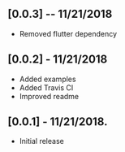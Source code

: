 ## [0.0.3] -- 11/21/2018

* Removed flutter dependency

## [0.0.2] - 11/21/2018

* Added examples
* Added Travis CI
* Improved readme

## [0.0.1] - 11/21/2018.

* Initial release

